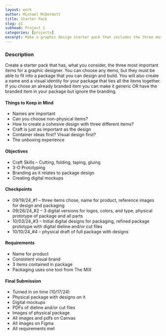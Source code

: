```yaml
---
layout: work
author: Michael McDermott
title: Starter Pack
slug: p1
subhead: Project 1
categories: [projects]
excerpt: Make a graphic design starter pack that includes the three most important items to be a designer.
---
```

### Description
Create a starter pack that has, what you consider, the three most important items for a graphic designer. You can choose any items, but they must be able to fit into a package that you can design and build. You will also create a name and a visual identity for your package that ties all the items together. If you chose an already branded item you can make it generic OR have the branded item in your package but ignore the branding.

#### Things to Keep in Mind
* Names are important
* Can you choose non-physical items?
* How to create a cohesive design with three different items?
* Craft is just as important as the design
* Container ideas first? Visual design first?
* The unboxing experience

#### Objectives
* Craft Skills – Cutting, folding, taping, gluing
* 3-D Prototyping
* Branding as it relates to package design
* Creating digital mockups

#### Checkpoints
* <span class="due">09/19/24_#1</span> &ndash; three items chose, name for product, reference images for design and packaging
* <span class="due">09/26/24_#2</span> &ndash; 3 digital versions for logos, colors, and type, physical prototype of package and all parts
* <span class="due">10/03/24_#3</span> &ndash; Initial digital designs for packaging, refined package prototype with digital dieline and/or cut files
* <span class="due">10/10/24_#4</span> &ndash; physical draft of full package with designs

#### Requirements
* Name for product
* Consistent visual brand
* 3 items contained in package
* Packaging uses one tool from The MIX

#### Final Submission
* Turned in on time (10/17/24)
* Physical package with designs on it
* Digital mockups
* PDFs of dieline and/or cut files
* Images of physical package
* All images and pdfs on Canvas
* All images on Figma
* All requirements met

